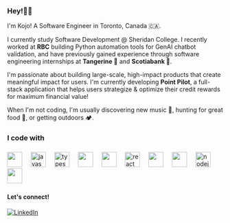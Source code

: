 <h3>Hey!👋🏿</h3>

I'm Kojo! A Software Engineer in Toronto, Canada 🇨🇦.

I currently study Software Development @ Sheridan College. I recently worked at <b>RBC</b> building Python automation tools for GenAI chatbot validation, and have previously gained experience through software engineering internships at <b>Tangerine 🍊</b> and <b>Scotiabank 🏦</b>.

I'm passionate about building large-scale, high-impact products that create meaningful impact for users. I'm currently developing <b>Point Pilot</b>, a full-stack application that helps users strategize & optimize their credit rewards for maximum financial value!

When I'm not coding, I'm usually discovering new music 🎵, hunting for great food 🌮, or getting outdoors 🏕️.

<h3 align="left">I code with</h3>

###

<div align="left">
  <img src="https://cdn.jsdelivr.net/gh/devicons/devicon@latest/icons/java/java-original.svg" height="35"/>
  <img width="12" />  
  <img src="https://cdn.jsdelivr.net/gh/devicons/devicon/icons/javascript/javascript-original.svg" height="35" alt="javascript logo"  />
  <img width="12" />
  <img src="https://cdn.jsdelivr.net/gh/devicons/devicon/icons/typescript/typescript-original.svg" height="35" alt="typescript logo"  />
  <img width="12" />
  <img src="https://cdn.jsdelivr.net/gh/devicons/devicon@latest/icons/python/python-original.svg" height="35"/>        
  <img width="12" />
  <img src="https://cdn.jsdelivr.net/gh/devicons/devicon@latest/icons/c/c-original.svg" height="35" />
  <img width="12" />
  <img src="https://cdn.jsdelivr.net/gh/devicons/devicon/icons/react/react-original.svg" height="35" alt="react logo"  />
  <img width="12" />
  <img src="https://cdn.jsdelivr.net/gh/devicons/devicon@latest/icons/firebase/firebase-original.svg" height="35"/>
  <img width="12" />
  <img src="https://cdn.jsdelivr.net/gh/devicons/devicon@latest/icons/flutter/flutter-original.svg" height="35" />
  <img width="12" />      
  <img src="https://cdn.jsdelivr.net/gh/devicons/devicon/icons/nodejs/nodejs-original.svg" height="35" alt="nodejs logo"  />
  <img width="12" />
  <img src="https://cdn.jsdelivr.net/gh/devicons/devicon@latest/icons/spring/spring-original.svg" height="35" />
          
        
</div>

###


#### Let's connect!
[<img alt="LinkedIn" src="https://img.shields.io/badge/LinkedIn-%230E76A8.svg?&style=for-the-badge&logo=LinkedIn&logoColor=white" />](https://www.linkedin.com/in/kojo-ampofo/)
